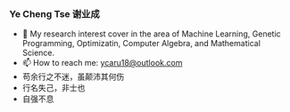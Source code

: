 ### Ye Cheng Tse 谢业成

- 🔭 My research interest cover in the area of Machine Learning, Genetic Programming, Optimizatin, Computer Algebra, and Mathematical Science.
- 📫 How to reach me: ycaru18@outlook.com
- 苟余行之不迷，虽颠沛其何伤
- 行名失己，非士也
- 自强不息
  

